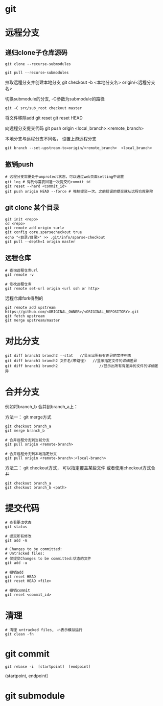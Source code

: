 

# git

# 远程分支

## 递归clone子仓库源码
```
git clone --recurse-submodules
```

```
git pull --recurse-submodules
```


拉取远程分支并创建本地分支
git checkout -b <本地分支名> origin/<远程分支名>

切换submodule的分支, -C参数为submodule的路径
```
git -C src/sub_root checkout master
```

将文件移除add
git reset <file>
git reset HEAD <file>

向远程分支提交代码
git push origin <local_branch>:<remote_branch>

本地分支与远程分支不同名， 设置上游远程分支
```
git branch --set-upstream-to=origin/<remote_branch>  <local_branch>
```

## 撤销push
```
# 远程分支需要处于unprotect状态，可以通过web页面setting中设置
git log # 得到你需要回退一次提交的commit id
git reset --hard <commit_id>
git push origin HEAD --force # 强制提交一次，之前错误的提交就从远程仓库删除
```

## git clone 某个目录
```
git init <repo>
cd <repo>
git remote add origin <url>
git config core.sparsecheckout true
echo "<目录/目录>" >> .git/info/sparse-checkout
git pull --depth=1 origin master
```

## 远程仓库
```shell
# 查询远程仓库url
git remote -v

# 修改远程仓库
git remote set-url origin <url ssh or http>
```
远程仓库fork得到的
```
git remote add upstream https://github.com/<ORIGINAL_OWNER>/<ORIGINAL_REPOSITORY>.git
git fetch upstream
git merge upstream/master
```

# 对比分支
```
git diff branch1 branch2 --stat   //显示出所有有差异的文件列表
git diff branch1 branch2 文件名(带路径)   //显示指定文件的详细差异
git diff branch1 branch2                   //显示出所有有差异的文件的详细差异
```

# 合并分支

例如将branch_b 合并到branch_a上：

方法一： git merge方式
```
git checkout branch_a
git merge branch_b

# 合并远程分支到当前分支
git pull origin <remote-branch>

# 合并远程分支到本地指定分支
git pull origin <remote-branch>:<local-branch>
```

方法二： git checkout方式， 可以指定覆盖某些文件
或者使用checkout方式合并
```
git checkout branch_a
git checkout branch_b <path>
```

# 提交代码

```shell
# 查看更改状态
git status

# 提交所有修改
git add -A

# Changes to be committed:
# Untracked files:
# 仅提交Changes to be committed:状态的文件
git add -u

# 撤销add
git reset HEAD
git reset HEAD <file>

# 撤销commit
git reset <commit_id>
```

# 清理

```
# 清理 untracked files, -n表示模拟运行
git clean -fn
```

# git commit

```
git rebase -i  [startpoint]  [endpoint]
```
(startpoint, endpoint]


# git submodule
